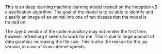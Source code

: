This is an deep learning machine learning model trained on the Inception v3 classification algorithm. The goal of the model is to be able to identify and classify an image of an animal into one of ten classes that the model is trained on.

The .ipynb version of the code repository may not render the first time, however refreshing it seems to work for me. This is due to large amount of data graphics increasing the file size. This is also the reason for the .py version, in case of slow internet speeds.
